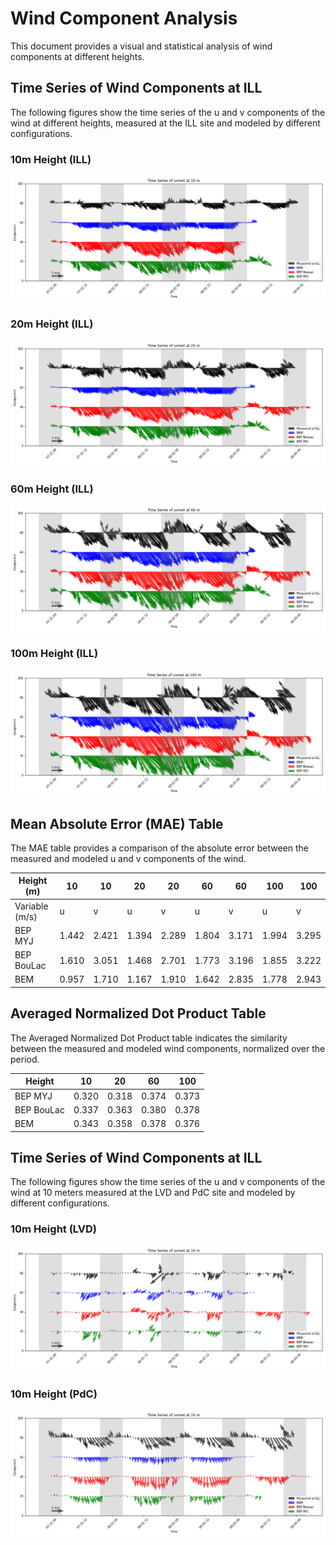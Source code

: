 # Wind Component Analysis

This document provides a visual and statistical analysis of wind components at different heights.

## Time Series of Wind Components at ILL

The following figures show the time series of the u and v components of the wind at different heights, measured at the ILL site and modeled by different configurations.

### 10m Height (ILL)
![Time Series of uvmet at 10m](pics/ILL_comp_10m.png)

### 20m Height (ILL)
![Time Series of uvmet at 20m](pics/ILL_comp_20m.png)

### 60m Height (ILL)
![Time Series of uvmet at 60m](pics/ILL_comp_60m.png)

### 100m Height (ILL)
![Time Series of uvmet at 100m](pics/ILL_comp_100m.png)

## Mean Absolute Error (MAE) Table

The MAE table provides a comparison of the absolute error between the measured and modeled u and v components of the wind.


| Height (m)     | 10     | 10     | 20     | 20     | 60     | 60     | 100    | 100    |
|----------------|--------|--------|--------|--------|--------|--------|--------|--------|
| Variable (m/s) | u      | v      | u      | v      | u      | v      | u      | v      |
| BEP MYJ        | 1.442  | 2.421  | 1.394  | 2.289  | 1.804  | 3.171  | 1.994  | 3.295  |
| BEP BouLac     | 1.610  | 3.051  | 1.468  | 2.701  | 1.773  | 3.196  | 1.855  | 3.222  |
| BEM            | 0.957  | 1.710  | 1.167  | 1.910  | 1.642  | 2.835  | 1.778  | 2.943  |


## Averaged Normalized Dot Product Table

The Averaged Normalized Dot Product table indicates the similarity between the measured and modeled wind components, normalized over the period.

| Height | 10    | 20    | 60    | 100   |
|--------|-------|-------|-------|-------|
| BEP MYJ| 0.320 | 0.318 | 0.374 | 0.373 |
| BEP BouLac | 0.337 | 0.363 | 0.380 | 0.378 |
| BEM    | 0.343 | 0.358 | 0.378 | 0.376 |


## Time Series of Wind Components at ILL

The following figures show the time series of the u and v components of the wind at 10 meters measured at the LVD and PdC site and modeled by different configurations.

### 10m Height (LVD)
![Time Series of uvmet at 10m](pics/LVD_comp_20m.png)

### 10m Height (PdC)
![Time Series of uvmet at 10m](pics/PdC_comp_20m.png)
